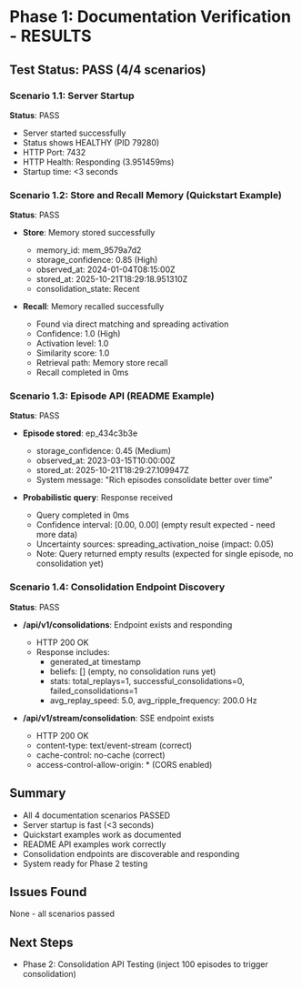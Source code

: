 # Phase 1: Documentation Verification - RESULTS

## Test Status: PASS (4/4 scenarios)

### Scenario 1.1: Server Startup
**Status**: PASS
- Server started successfully
- Status shows HEALTHY (PID 79280)
- HTTP Port: 7432
- HTTP Health: Responding (3.951459ms)
- Startup time: <3 seconds

### Scenario 1.2: Store and Recall Memory (Quickstart Example)
**Status**: PASS
- **Store**: Memory stored successfully
  - memory_id: mem_9579a7d2
  - storage_confidence: 0.85 (High)
  - observed_at: 2024-01-04T08:15:00Z
  - stored_at: 2025-10-21T18:29:18.951310Z
  - consolidation_state: Recent

- **Recall**: Memory recalled successfully
  - Found via direct matching and spreading activation
  - Confidence: 1.0 (High)
  - Activation level: 1.0
  - Similarity score: 1.0
  - Retrieval path: Memory store recall
  - Recall completed in 0ms

### Scenario 1.3: Episode API (README Example)
**Status**: PASS
- **Episode stored**: ep_434c3b3e
  - storage_confidence: 0.45 (Medium)
  - observed_at: 2023-03-15T10:00:00Z
  - stored_at: 2025-10-21T18:29:27.109947Z
  - System message: "Rich episodes consolidate better over time"

- **Probabilistic query**: Response received
  - Query completed in 0ms
  - Confidence interval: [0.00, 0.00] (empty result expected - need more data)
  - Uncertainty sources: spreading_activation_noise (impact: 0.05)
  - Note: Query returned empty results (expected for single episode, no consolidation yet)

### Scenario 1.4: Consolidation Endpoint Discovery
**Status**: PASS
- **/api/v1/consolidations**: Endpoint exists and responding
  - HTTP 200 OK
  - Response includes:
    - generated_at timestamp
    - beliefs: [] (empty, no consolidation runs yet)
    - stats: total_replays=1, successful_consolidations=0, failed_consolidations=1
    - avg_replay_speed: 5.0, avg_ripple_frequency: 200.0 Hz

- **/api/v1/stream/consolidation**: SSE endpoint exists
  - HTTP 200 OK
  - content-type: text/event-stream (correct)
  - cache-control: no-cache (correct)
  - access-control-allow-origin: * (CORS enabled)

## Summary
- All 4 documentation scenarios PASSED
- Server startup is fast (<3 seconds)
- Quickstart examples work as documented
- README API examples work correctly
- Consolidation endpoints are discoverable and responding
- System ready for Phase 2 testing

## Issues Found
None - all scenarios passed

## Next Steps
- Phase 2: Consolidation API Testing (inject 100 episodes to trigger consolidation)
